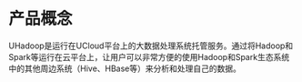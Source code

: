 
# 产品概念

UHadoop是运行在UCloud平台上的大数据处理系统托管服务。通过将Hadoop和Spark等运行在云平台上，让用户可以非常方便的使用Hadoop和Spark生态系统中的其他周边系统（Hive、HBase等）来分析和处理自己的数据。
